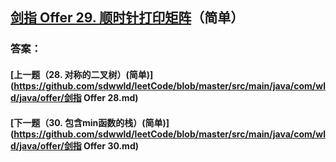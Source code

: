 ## [剑指 Offer 29. 顺时针打印矩阵](https://leetcode-cn.com/problems/merge-two-sorted-lists/)（简单）





### 答案：



#### [上一题（28. 对称的二叉树）(简单)](https://github.com/sdwwld/leetCode/blob/master/src/main/java/com/wld/java/offer/剑指 Offer 28.md)

#### [下一题（30. 包含min函数的栈）(简单)](https://github.com/sdwwld/leetCode/blob/master/src/main/java/com/wld/java/offer/剑指 Offer 30.md)